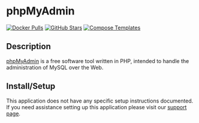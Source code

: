 # phpMyAdmin

[![Docker Pulls](https://img.shields.io/docker/pulls/phpmyadmin/phpmyadmin?style=flat-square&color=607D8B&label=docker%20pulls&logo=docker)](https://hub.docker.com/r/phpmyadmin/phpmyadmin)
[![GitHub Stars](https://img.shields.io/github/stars/phpmyadmin/phpmyadmin?style=flat-square&color=607D8B&label=github%20stars&logo=github)](https://github.com/phpmyadmin/phpmyadmin)
[![Compose Templates](https://img.shields.io/static/v1?style=flat-square&color=607D8B&label=compose&message=templates)](https://github.com/GhostWriters/DockSTARTer/tree/master/compose/.apps/phpmyadmin)

## Description

[phpMyAdmin](https://www.phpmyadmin.net/) is a free software tool written in PHP, intended to handle the administration of MySQL over the Web.

## Install/Setup

This application does not have any specific setup instructions documented. If you need assistance setting up this application please visit our [support page](https://dockstarter.com/basics/support/).

